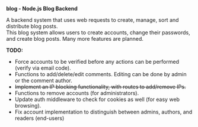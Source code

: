 **blog - Node.js Blog Backend**  

A backend system that uses web requests to create, manage, sort
and distribute blog posts.   
This blog system allows users to create accounts, change their passwords, and create blog posts. Many more features are planned.  
      
**TODO:**
- Force accounts to be verified before any actions can be performed (verify via email code).
- Functions to add/delete/edit comments. Editing can be done by admin or the comment author.
- ~~Implement an IP blocking functionality, with routes to add/remove IPs.~~
- Functions to remove accounts (for administrators).
- Update auth middleware to check for cookies as well (for easy web browsing).
- Fix account implementation to distinguish between admins, authors, and readers (end-users)

